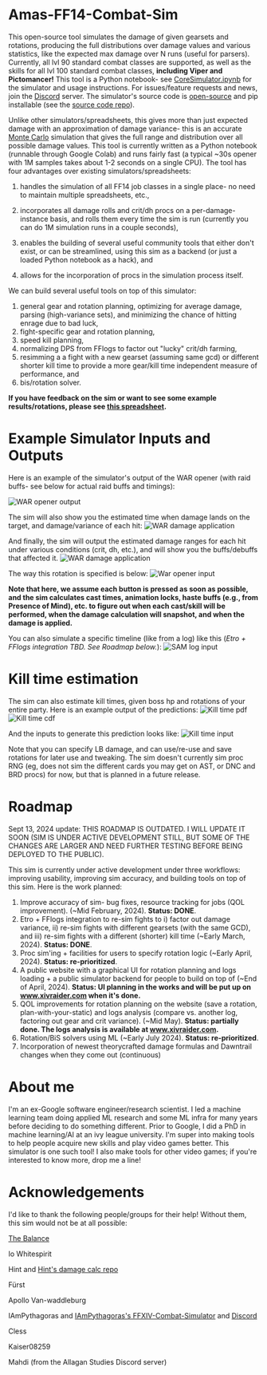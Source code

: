 # Amas-FF14-Combat-Sim

This open-source tool simulates the damage of given gearsets and rotations, producing the full distributions over damage values and various statistics, like the expected max damage over N runs (useful for parsers). Currently, all lvl 90 standard combat classes are supported, as well as the skills for all lvl 100 standard combat classes, **including Viper and Pictomancer!** This tool is a Python notebook- see [CoreSimulator.ipynb](https://github.com/Amarantine-xiv/Amas-FF14-Combat-Sim/blob/main/CoreSimulator.ipynb) for the simulator and usage instructions. For issues/feature requests and news, join the [Discord](https://discord.gg/CV6sHj8h9D) server. The simulator's source code is [open-source](https://github.com/Amarantine-xiv/Amas-FF14-Combat-Sim_source) and pip installable (see the [source code repo](https://github.com/Amarantine-xiv/Amas-FF14-Combat-Sim_source)).

Unlike other simulators/spreadsheets, this gives more than just expected damage with an approximation of damage variance- this is an accurate [Monte Carlo](https://en.wikipedia.org/wiki/Monte_Carlo_method) simulation that gives the full range and distribution over all possible damage values. This tool is currently written as a Python notebook (runnable through Google Colab) and runs fairly fast (a typical ~30s opener with 1M samples takes about 1-2 seconds on a single CPU). The tool has four advantages over existing simulators/spreadsheets:

1) handles the simulation of all FF14 job classes in a single place- no need to maintain multiple spreadsheets, etc.,

2) incorporates all damage rolls and crit/dh procs on a per-damage-instance basis, and rolls them every time the sim is run (currently you can do 1M simulation runs in a couple seconds),

3) enables the building of several useful community tools that either don't exist, or can be streamlined, using this sim as a backend (or just a loaded Python notebook as a hack), and

4) allows for the incorporation of procs in the simulation process itself.

We can build several useful tools on top of this simulator:

1) general gear and rotation planning, optimizing for average damage, parsing (high-variance sets), and minimizing the chance of hitting enrage due to bad luck,
2) fight-specific gear and rotation planning,
3) speed kill planning,
4) normalizing DPS from FFlogs to factor out "lucky" crit/dh farming,
5) resimming a a fight with a new gearset (assuming same gcd) or different shorter kill time to provide a more gear/kill time independent measure of performance, and
6) bis/rotation solver.

**If you have feedback on the sim or want to see some example results/rotations, please see [this spreadsheet](https://docs.google.com/spreadsheets/d/1O0ZdJyjMhUAC7YtkyvXPTSNtSAyOFnzm3MBGHTln914/edit?usp=sharing).**

# Example Simulator Inputs and Outputs

Here is an example of the simulator's output of the WAR opener (with raid buffs- see below for actual raid buffs and timings):

![WAR opener output](https://github.com/Amarantine-xiv/Amas-FF14-Combat-Sim/blob/main/ff14_sim_pics/war_rotation_output2.png?raw=true)

The sim will also show you the estimated time when damage lands on the target, and damage/variance of each hit:
![WAR damage application](https://github.com/Amarantine-xiv/Amas-FF14-Combat-Sim/blob/main/ff14_sim_pics/war_damage_application_ex1.png?raw=true)

And finally, the sim will output the estimated damage ranges for each hit under various conditions (crit, dh, etc.), and will show you the buffs/debuffs that affected it.
![WAR damage application](https://github.com/Amarantine-xiv/Amas-FF14-Combat-Sim/blob/main/ff14_sim_pics/war_damage_ranges_ex1.png?raw=true)

The way this rotation is specified is below:
![War opener input](https://github.com/Amarantine-xiv/Amas-FF14-Combat-Sim/blob/main/ff14_sim_pics/war_rotation2.png?raw=true)

**Note that here, we assume each button is pressed as soon as possible, and the sim calculates cast times, animation locks, haste buffs (e.g., from Presence of Mind), etc. to figure out when each cast/skill will be performed, when the damage calculation will snapshot, and when the damage is applied.**

You can also simulate a specific timeline (like from a log) like this (*Etro + FFlogs integration TBD. See Roadmap below.*):
![SAM log input](https://github.com/Amarantine-xiv/Amas-FF14-Combat-Sim/blob/main/ff14_sim_pics/sam_rotation_manual.png?raw=true)

# Kill time estimation
The sim can also estimate kill times, given boss hp and rotations of your entire party. Here is an example output of the predictions:
![Kill time pdf](https://github.com/Amarantine-xiv/Amas-FF14-Combat-Sim/blob/main/ff14_sim_pics/kill_time_pdf.png?raw=true)
![Kill time cdf](https://github.com/Amarantine-xiv/Amas-FF14-Combat-Sim/blob/main/ff14_sim_pics/kill_time_cdf.png?raw=true)

And the inputs to generate this prediction looks like:
![Kill time input](https://github.com/Amarantine-xiv/Amas-FF14-Combat-Sim/blob/main/ff14_sim_pics/kill_time_proc.png?raw=true)

Note that you can specify LB damage, and can use/re-use and save rotations for later use and tweaking. The sim doesn't currently sim proc RNG (eg, does not sim the different cards you may get on AST, or DNC and BRD procs) for now, but that is planned in a future release.

# Roadmap
Sept 13, 2024 update: THIS ROADMAP IS OUTDATED. I WILL UPDATE IT SOON (SIM IS UNDER ACTIVE DEVELOPMENT STILL, BUT SOME OF THE CHANGES ARE LARGER AND NEED FURTHER TESTING BEFORE BEING DEPLOYED TO THE PUBLIC).

This sim is currently under active development under three workflows: improving usability, improving sim accuracy, and building tools on top of this sim. Here is the work planned:
1) Improve accuracy of sim- bug fixes, resource tracking for jobs (QOL improvement). (~Mid February, 2024). **Status: DONE**.
2) Etro + FFlogs integration to re-sim fights to i) factor out damage variance, ii) re-sim fights with different gearsets (with the same GCD), and iii) re-sim fights with a different (shorter) kill time (~Early March, 2024). **Status: DONE**.
3) Proc sim'ing + facilities for users to specify rotation logic (~Early April, 2024). **Status: re-prioritized**.
4) A public website with a graphical UI for rotation planning and logs loading + a public simulator backend for people to build on top of (~End of April, 2024). **Status: UI planning in the works and will be put up on www.xivraider.com when it's done.**
5) QOL improvements for rotation planning on the website (save a rotation, plan-with-your-static) and logs analysis (compare vs. another log, factoring out gear and crit variance). (~Mid May). **Status: partially done. The logs analysis is available at www.xivraider.com.**
6) Rotation/BiS solvers using ML (~Early July 2024). **Status: re-prioritized**.
7) Incorporation of newest theorycrafted damage formulas and Dawntrail changes when they come out (continuous)

# About me
I'm an ex-Google software engineer/research scientist. I led a machine learning team doing applied ML research and some ML infra for many years before deciding to do something different. Prior to Google, I did a PhD in machine learning/AI at an ivy league university. I'm super into making tools to help people acquire new skills and play video games better. This simulator is one such tool! I also make tools for other video games; if you're interested to know more, drop me a line!

# Acknowledgements
I'd like to thank the following people/groups for their help! Without them, this sim would not be at all possible:

[The Balance](https://www.thebalanceffxiv.com/)

Io Whitespirit

Hint and [Hint's damage calc repo](https://github.com/hintxiv/reassemble)

Fürst

Apollo Van-waddleburg

IAmPythagoras and [IAmPythagoras's FFXIV-Combat-Simulator](https://github.com/IAmPythagoras/FFXIV-Combat-Simulator) and [Discord](https://discord.com/invite/mZXKUNy2sw)

Cless

Kaiser08259

Mahdi (from the Allagan Studies Discord server)


